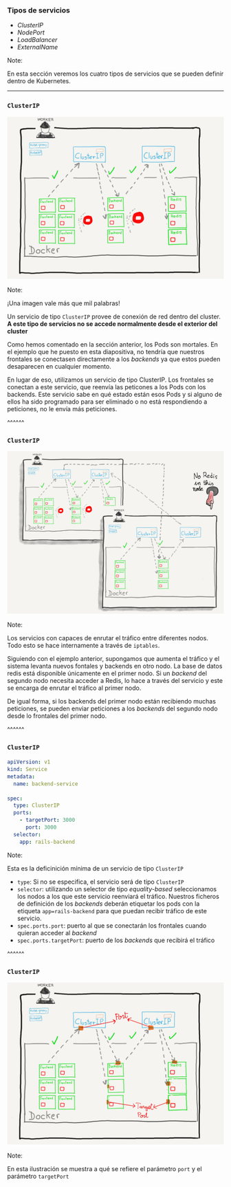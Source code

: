 ### Tipos de servicios

* _ClusterIP_
* _NodePort_
* _LoadBalancer_
* _ExternalName_

Note:

En esta sección veremos los cuatro tipos de servicios que se pueden definir dentro
de Kubernetes.

------

### `ClusterIP`

<img class="r-stretch" alt="clusterIP Service" src="../../images/clusterIP_service.png" />

Note:

¡Una imagen vale más que mil palabras!

Un servicio de tipo `ClusterIP` provee de conexión de red dentro del cluster.
**A este tipo de servicios no se accede normalmente desde el exterior del cluster**

Como hemos comentado en la sección anterior, los Pods son mortales. En el ejemplo
que he puesto en esta diapositiva, no tendría que nuestros frontales
se conectasen directamente a los _backends_ ya que estos pueden desaparecen en 
cualquier momento.

En lugar de eso, utilizamos un servicio de tipo ClusterIP. Los frontales se
conectan a este servicio, que reenvía las peticones a los Pods con los backends.
Este servicio sabe en qué estado están esos Pods y si alguno de ellos ha sido
programado para ser eliminado o no está respondiendo a peticiones, no le envía
más peticiones.

^^^^^^

### `ClusterIP`

<img class="r-stretch" alt="clusterIP Service Multiple Nodes" src="../../images/clusterIP_service_multiple_nodes.png" />

Note:

Los servicios con capaces de enrutar el tráfico entre diferentes nodos. Todo
esto se hace internamente a través de `iptables`.

Siguiendo con el ejemplo anterior, supongamos que aumenta el tráfico y el sistema
levanta nuevos fontales y backends en otro nodo. La base de datos redis está disponible
únicamente en el primer nodo. Si un _backend_ del segundo nodo necesita acceder
a Redis, lo hace a través del servicio y este se encarga de enrutar el tráfico al
primer nodo. 

De igual forma, si los backends del primer nodo están recibiendo muchas peticiones,
se pueden enviar peticiones a los _backends_ del segundo nodo desde lo frontales del
primer nodo.

^^^^^^

### `ClusterIP`

```yaml
apiVersion: v1
kind: Service
metadata:
  name: backend-service

spec:
  type: ClusterIP
  ports:
    - targetPort: 3000
      port: 3000
  selector:
    app: rails-backend
```

Note:

Esta es la deficinición mínima de un servicio de tipo `ClusterIP`

* `type`: Si no se especifica, el servicio será de tipo `ClusterIP`
* `selector`: utilizando un selector de tipo _equality-based_ seleccionamos los nodos
  a los que este servicio reenviará el tráfico. Nuestros ficheros de definición de los
  _backends_ deberán etiquetar los pods con la etiqueta `app=rails-backend` para que
  puedan recibir tráfico de este servicio.
* `spec.ports.port`: puerto al que se conectarán los frontales cuando quieran
  acceder al _backend_
* `spec.ports.targetPort`: puerto de los _backends_ que recibirá el tráfico

^^^^^^

### `ClusterIP`

<img class="r-stretch" alt="clusterIP Service Multiple Nodes" src="../../images/clusterIP_service_with_port_and_target_port.png" />

Note:

En esta ilustración se muestra a qué se refiere el parámetro `port` y el 
parámetro `targetPort`
